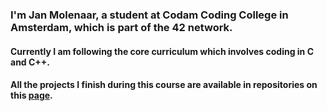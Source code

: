### I'm Jan Molenaar, a student at Codam Coding College in Amsterdam, which is part of the 42 network.


#### Currently I am following the core curriculum which involves coding in C and C++.


#### All the projects I finish during this course are available in repositories on this [page](https://github.com/jmolenaa/jmolenaa_Codam).
